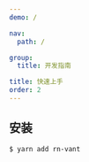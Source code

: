 ```yaml
---
demo: /

nav:
  path: /

group:
  title: 开发指南

title: 快速上手
order: 2
---
```


## 安装

```sh
$ yarn add rn-vant
```
